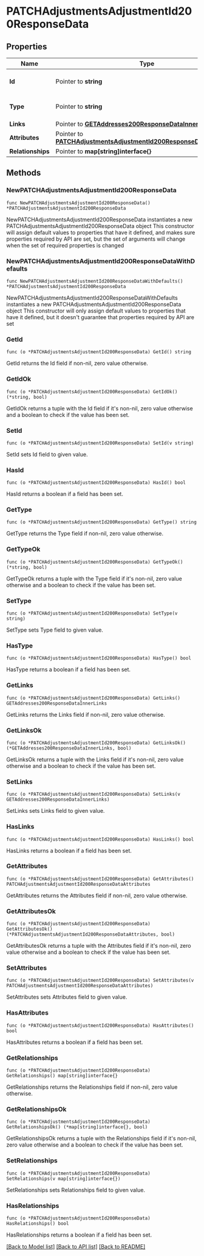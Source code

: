 # PATCHAdjustmentsAdjustmentId200ResponseData

## Properties

Name | Type | Description | Notes
------------ | ------------- | ------------- | -------------
**Id** | Pointer to **string** | The resource&#39;s id | [optional] 
**Type** | Pointer to **string** | The resource&#39;s type | [optional] [default to "adjustments"]
**Links** | Pointer to [**GETAddresses200ResponseDataInnerLinks**](GETAddresses200ResponseDataInnerLinks.md) |  | [optional] 
**Attributes** | Pointer to [**PATCHAdjustmentsAdjustmentId200ResponseDataAttributes**](PATCHAdjustmentsAdjustmentId200ResponseDataAttributes.md) |  | [optional] 
**Relationships** | Pointer to **map[string]interface{}** |  | [optional] 

## Methods

### NewPATCHAdjustmentsAdjustmentId200ResponseData

`func NewPATCHAdjustmentsAdjustmentId200ResponseData() *PATCHAdjustmentsAdjustmentId200ResponseData`

NewPATCHAdjustmentsAdjustmentId200ResponseData instantiates a new PATCHAdjustmentsAdjustmentId200ResponseData object
This constructor will assign default values to properties that have it defined,
and makes sure properties required by API are set, but the set of arguments
will change when the set of required properties is changed

### NewPATCHAdjustmentsAdjustmentId200ResponseDataWithDefaults

`func NewPATCHAdjustmentsAdjustmentId200ResponseDataWithDefaults() *PATCHAdjustmentsAdjustmentId200ResponseData`

NewPATCHAdjustmentsAdjustmentId200ResponseDataWithDefaults instantiates a new PATCHAdjustmentsAdjustmentId200ResponseData object
This constructor will only assign default values to properties that have it defined,
but it doesn't guarantee that properties required by API are set

### GetId

`func (o *PATCHAdjustmentsAdjustmentId200ResponseData) GetId() string`

GetId returns the Id field if non-nil, zero value otherwise.

### GetIdOk

`func (o *PATCHAdjustmentsAdjustmentId200ResponseData) GetIdOk() (*string, bool)`

GetIdOk returns a tuple with the Id field if it's non-nil, zero value otherwise
and a boolean to check if the value has been set.

### SetId

`func (o *PATCHAdjustmentsAdjustmentId200ResponseData) SetId(v string)`

SetId sets Id field to given value.

### HasId

`func (o *PATCHAdjustmentsAdjustmentId200ResponseData) HasId() bool`

HasId returns a boolean if a field has been set.

### GetType

`func (o *PATCHAdjustmentsAdjustmentId200ResponseData) GetType() string`

GetType returns the Type field if non-nil, zero value otherwise.

### GetTypeOk

`func (o *PATCHAdjustmentsAdjustmentId200ResponseData) GetTypeOk() (*string, bool)`

GetTypeOk returns a tuple with the Type field if it's non-nil, zero value otherwise
and a boolean to check if the value has been set.

### SetType

`func (o *PATCHAdjustmentsAdjustmentId200ResponseData) SetType(v string)`

SetType sets Type field to given value.

### HasType

`func (o *PATCHAdjustmentsAdjustmentId200ResponseData) HasType() bool`

HasType returns a boolean if a field has been set.

### GetLinks

`func (o *PATCHAdjustmentsAdjustmentId200ResponseData) GetLinks() GETAddresses200ResponseDataInnerLinks`

GetLinks returns the Links field if non-nil, zero value otherwise.

### GetLinksOk

`func (o *PATCHAdjustmentsAdjustmentId200ResponseData) GetLinksOk() (*GETAddresses200ResponseDataInnerLinks, bool)`

GetLinksOk returns a tuple with the Links field if it's non-nil, zero value otherwise
and a boolean to check if the value has been set.

### SetLinks

`func (o *PATCHAdjustmentsAdjustmentId200ResponseData) SetLinks(v GETAddresses200ResponseDataInnerLinks)`

SetLinks sets Links field to given value.

### HasLinks

`func (o *PATCHAdjustmentsAdjustmentId200ResponseData) HasLinks() bool`

HasLinks returns a boolean if a field has been set.

### GetAttributes

`func (o *PATCHAdjustmentsAdjustmentId200ResponseData) GetAttributes() PATCHAdjustmentsAdjustmentId200ResponseDataAttributes`

GetAttributes returns the Attributes field if non-nil, zero value otherwise.

### GetAttributesOk

`func (o *PATCHAdjustmentsAdjustmentId200ResponseData) GetAttributesOk() (*PATCHAdjustmentsAdjustmentId200ResponseDataAttributes, bool)`

GetAttributesOk returns a tuple with the Attributes field if it's non-nil, zero value otherwise
and a boolean to check if the value has been set.

### SetAttributes

`func (o *PATCHAdjustmentsAdjustmentId200ResponseData) SetAttributes(v PATCHAdjustmentsAdjustmentId200ResponseDataAttributes)`

SetAttributes sets Attributes field to given value.

### HasAttributes

`func (o *PATCHAdjustmentsAdjustmentId200ResponseData) HasAttributes() bool`

HasAttributes returns a boolean if a field has been set.

### GetRelationships

`func (o *PATCHAdjustmentsAdjustmentId200ResponseData) GetRelationships() map[string]interface{}`

GetRelationships returns the Relationships field if non-nil, zero value otherwise.

### GetRelationshipsOk

`func (o *PATCHAdjustmentsAdjustmentId200ResponseData) GetRelationshipsOk() (*map[string]interface{}, bool)`

GetRelationshipsOk returns a tuple with the Relationships field if it's non-nil, zero value otherwise
and a boolean to check if the value has been set.

### SetRelationships

`func (o *PATCHAdjustmentsAdjustmentId200ResponseData) SetRelationships(v map[string]interface{})`

SetRelationships sets Relationships field to given value.

### HasRelationships

`func (o *PATCHAdjustmentsAdjustmentId200ResponseData) HasRelationships() bool`

HasRelationships returns a boolean if a field has been set.


[[Back to Model list]](../README.md#documentation-for-models) [[Back to API list]](../README.md#documentation-for-api-endpoints) [[Back to README]](../README.md)


